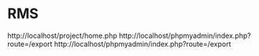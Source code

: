 # RMS
http://localhost/project/home.php
http://localhost/phpmyadmin/index.php?route=/export
http://localhost/phpmyadmin/index.php?route=/export
